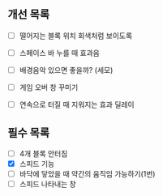 ## 개선 목록

- [ ] 떨어지는 블록 위치 회색처럼 보이도록
- [ ] 스페이스 바 누를 때 효과음
- [ ] 배경음악 있으면 좋을까? (세모)
- [ ] 게임 오버 창 꾸미기
- [ ] 연속으로 터질 때 지워지는 효과 딜레이



## 필수 목록
- [ ] 4개 블록 안터짐
- [x] 스피드 기능
- [ ] 바닥에 닿았을 때 약간의 움직임 가능하기(1번)
- [ ] 스피드 나타내는 창